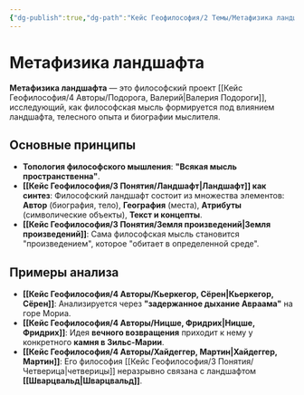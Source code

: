 ```yaml
---
{"dg-publish":true,"dg-path":"Кейс Геофилософия/2 Темы/Метафизика ландшафта","permalink":"/kejs-geofilosofiya/2-temy/metafizika-landshafta/"}
---
```


# Метафизика ландшафта

**Метафизика ландшафта** — это философский проект [[Кейс Геофилософия/4 Авторы/Подорога, Валерий\|Валерия Подороги]], исследующий, как философская мысль формируется под влиянием ландшафта, телесного опыта и биографии мыслителя.

## Основные принципы

- **Топология философского мышления**: **"Всякая мысль пространственна"**.
- **[[Кейс Геофилософия/3 Понятия/Ландшафт\|Ландшафт]] как синтез**: Философский ландшафт состоит из множества элементов: **Автор** (биография, тело), **География** (места), **Атрибуты** (символические объекты), **Текст и концепты**.
- **[[Кейс Геофилософия/3 Понятия/Земля произведений\|Земля произведений]]**: Сама философская мысль становится "произведением", которое "обитает в определенной среде".

## Примеры анализа
- **[[Кейс Геофилософия/4 Авторы/Кьеркегор, Сёрен\|Кьеркегор, Сёрен]]**: Анализируется через **"задержанное дыхание Авраама"** на горе Мориа.
- **[[Кейс Геофилософия/4 Авторы/Ницше, Фридрих\|Ницше, Фридрих]]**: Идея **вечного возвращения** приходит к нему у конкретного **камня в Зильс-Марии**.
- **[[Кейс Геофилософия/4 Авторы/Хайдеггер, Мартин\|Хайдеггер, Мартин]]**: Его философия [[Кейс Геофилософия/3 Понятия/Четверица\|четверицы]] неразрывно связана с ландшафтом **[[Шварцвальд\|Шварцвальд]]**.
